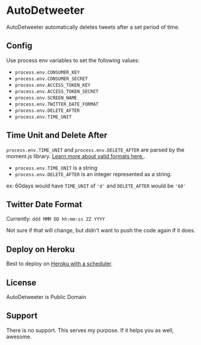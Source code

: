 # AutoDetweeter

AutoDetweeter automatically deletes tweets after a set period of time.

## Config
Use process env variables to set the following values:

- `process.env.CONSUMER_KEY`
- `process.env.CONSUMER_SECRET`
- `process.env.ACCESS_TOKEN_KEY`
- `process.env.ACCESS_TOKEN_SECRET`
- `process.env.SCREEN_NAME`
- `process.env.TWITTER_DATE_FORMAT`
- `process.env.DELETE_AFTER`
- `process.env.TIME_UNIT`

## Time Unit and Delete After

`process.env.TIME_UNIT` and `process.env.DELETE_AFTER` are parsed by the moment.js library. [Learn more about valid formats here.](https://momentjs.com/docs/#/parsing/string-format/).

- `process.env.TIME_UNIT` is a string
- `process.env.DELETE_AFTER` is an integer represented as a string.

ex: 60days would have `TIME_UNIT` of `'d'` and `DELETE_AFTER` would be `'60'`

## Twitter Date Format

Currently: `ddd MMM DD hh:mm:ss ZZ YYYY`

Not sure if that will change, but didn't want to push the code again if it does.

## Deploy on Heroku

Best to deploy on [Heroku with a scheduler](https://devcenter.heroku.com/articles/scheduler).

## License

AutoDetweeter is Public Domain

## Support

There is no support. This serves my purpose. If it helps you as well, awesome.